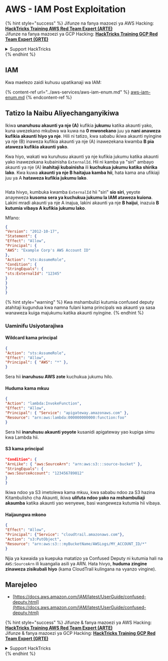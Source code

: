 # AWS - IAM Post Exploitation

{% hint style="success" %}
Jifunze na fanya mazoezi ya AWS Hacking:<img src="/.gitbook/assets/image.png" alt="" data-size="line">[**HackTricks Training AWS Red Team Expert (ARTE)**](https://training.hacktricks.xyz/courses/arte)<img src="/.gitbook/assets/image.png" alt="" data-size="line">\
Jifunze na fanya mazoezi ya GCP Hacking: <img src="/.gitbook/assets/image (2).png" alt="" data-size="line">[**HackTricks Training GCP Red Team Expert (GRTE)**<img src="/.gitbook/assets/image (2).png" alt="" data-size="line">](https://training.hacktricks.xyz/courses/grte)

<details>

<summary>Support HackTricks</summary>

* Angalia [**mipango ya usajili**](https://github.com/sponsors/carlospolop)!
* **Jiunge na** 💬 [**kikundi cha Discord**](https://discord.gg/hRep4RUj7f) au [**kikundi cha telegram**](https://t.me/peass) au **tufuate** kwenye **Twitter** 🐦 [**@hacktricks\_live**](https://twitter.com/hacktricks\_live)**.**
* **Shiriki mbinu za udukuzi kwa kuwasilisha PRs kwenye** [**HackTricks**](https://github.com/carlospolop/hacktricks) na [**HackTricks Cloud**](https://github.com/carlospolop/hacktricks-cloud) github repos.

</details>
{% endhint %}

## IAM

Kwa maelezo zaidi kuhusu upatikanaji wa IAM:

{% content-ref url="../aws-services/aws-iam-enum.md" %}
[aws-iam-enum.md](../aws-services/aws-iam-enum.md)
{% endcontent-ref %}

## Tatizo la Naibu Aliyechanganyikiwa

Ikiwa **unaruhusu akaunti ya nje (A)** kufikia **jukumu** katika akaunti yako, kuna uwezekano mkubwa wa kuwa na **0 mwonekano** juu ya **nani anaweza kufikia akaunti hiyo ya nje**. Hili ni tatizo, kwa sababu ikiwa akaunti nyingine ya nje (B) inaweza kufikia akaunti ya nje (A) inawezekana kwamba **B pia ataweza kufikia akaunti yako**.

Kwa hiyo, wakati wa kuruhusu akaunti ya nje kufikia jukumu katika akaunti yako inawezekana kubainisha `ExternalId`. Hii ni kamba ya "siri" ambayo akaunti ya nje (A) **inahitaji kubainisha** ili **kuchukua jukumu katika shirika lako**. Kwa kuwa **akaunti ya nje B haitajua kamba hii**, hata kama ana ufikiaji juu ya A **hataweza kufikia jukumu lako**.

<figure><img src="../../../.gitbook/assets/image (95).png" alt=""><figcaption></figcaption></figure>

Hata hivyo, kumbuka kwamba `ExternalId` hii "siri" **sio siri**, yeyote anayeweza **kusoma sera ya kuchukua jukumu la IAM ataweza kuiona**. Lakini mradi akaunti ya nje A inajua, lakini akaunti ya nje **B haijui**, inazuia **B kutumia vibaya A kufikia jukumu lako**.

Mfano:
```json
{
"Version": "2012-10-17",
"Statement": {
"Effect": "Allow",
"Principal": {
"AWS": "Example Corp's AWS Account ID"
},
"Action": "sts:AssumeRole",
"Condition": {
"StringEquals": {
"sts:ExternalId": "12345"
}
}
}
}
```
{% hint style="warning" %}
Kwa mshambulizi kutumia confused deputy atahitaji kugundua kwa namna fulani kama principals wa akaunti ya sasa wanaweza kuiga majukumu katika akaunti nyingine.
{% endhint %}

### Uaminifu Usiyotarajiwa

#### Wildcard kama principal
```json
{
"Action": "sts:AssumeRole",
"Effect": "Allow",
"Principal": { "AWS": "*" },
}
```
Sera hii **inaruhusu AWS zote** kuchukua jukumu hilo.

#### Huduma kama mkuu
```json
{
"Action": "lambda:InvokeFunction",
"Effect": "Allow",
"Principal": { "Service": "apigateway.amazonaws.com" },
"Resource": "arn:aws:lambda:000000000000:function:foo"
}
```
Sera hii **inaruhusu akaunti yoyote** kusanidi apigateway yao kupiga simu kwa Lambda hii.

#### S3 kama principal
```json
"Condition": {
"ArnLike": { "aws:SourceArn": "arn:aws:s3:::source-bucket" },
"StringEquals": {
"aws:SourceAccount": "123456789012"
}
}
```
Ikiwa ndoo ya S3 imetolewa kama mkuu, kwa sababu ndoo za S3 hazina Kitambulisho cha Akaunti, ikiwa **ulifuta ndoo yako na mshambuliaji akaumba** katika akaunti yao wenyewe, basi wangeweza kutumia hii vibaya.

#### Haijaungwa mkono
```json
{
"Effect": "Allow",
"Principal": {"Service": "cloudtrail.amazonaws.com"},
"Action": "s3:PutObject",
"Resource": "arn:aws:s3:::myBucketName/AWSLogs/MY_ACCOUNT_ID/*"
}
```
Njia ya kawaida ya kuepuka matatizo ya Confused Deputy ni kutumia hali na `AWS:SourceArn` ili kuangalia asili ya ARN. Hata hivyo, **huduma zingine zinaweza zisikubali hiyo** (kama CloudTrail kulingana na vyanzo vingine).

## Marejeleo

* [https://docs.aws.amazon.com/IAM/latest/UserGuide/confused-deputy.html](https://docs.aws.amazon.com/IAM/latest/UserGuide/confused-deputy.html)

{% hint style="success" %}
Jifunze & fanya mazoezi ya AWS Hacking:<img src="/.gitbook/assets/image.png" alt="" data-size="line">[**HackTricks Training AWS Red Team Expert (ARTE)**](https://training.hacktricks.xyz/courses/arte)<img src="/.gitbook/assets/image.png" alt="" data-size="line">\
Jifunze & fanya mazoezi ya GCP Hacking: <img src="/.gitbook/assets/image (2).png" alt="" data-size="line">[**HackTricks Training GCP Red Team Expert (GRTE)**<img src="/.gitbook/assets/image (2).png" alt="" data-size="line">](https://training.hacktricks.xyz/courses/grte)

<details>

<summary>Support HackTricks</summary>

* Angalia [**mipango ya usajili**](https://github.com/sponsors/carlospolop)!
* **Jiunge na** 💬 [**kikundi cha Discord**](https://discord.gg/hRep4RUj7f) au [**kikundi cha telegram**](https://t.me/peass) au **tufuate** kwenye **Twitter** 🐦 [**@hacktricks\_live**](https://twitter.com/hacktricks\_live)**.**
* **Shiriki mbinu za udukuzi kwa kuwasilisha PRs kwenye** [**HackTricks**](https://github.com/carlospolop/hacktricks) na [**HackTricks Cloud**](https://github.com/carlospolop/hacktricks-cloud) repos za github.

</details>
{% endhint %}
